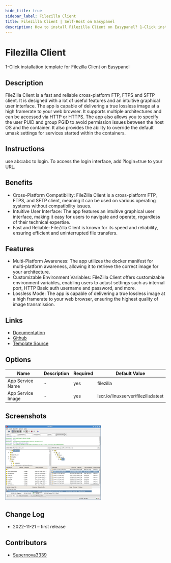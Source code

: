 ```yaml
---
hide_title: true
sidebar_label: Filezilla Client
title: Filezilla Client | Self-Host on Easypanel
description: How to install Filezilla Client on Easypanel? 1-Click installation template for Filezilla Client on Easypanel
---
```


<!-- generated -->

# Filezilla Client

1-Click installation template for Filezilla Client on Easypanel

## Description

FileZilla Client is a fast and reliable cross-platform FTP, FTPS and SFTP client. It is designed with a lot of useful features and an intuitive graphical user interface. The app is capable of delivering a true lossless image at a high framerate to your web browser. It supports multiple architectures and can be accessed via HTTP or HTTPS. The app also allows you to specify the user PUID and group PGID to avoid permission issues between the host OS and the container. It also provides the ability to override the default umask settings for services started within the containers.

## Instructions

use abc:abc to login. To access the login interface, add ?login=true to your URL.

## Benefits

- Cross-Platform Compatibility: FileZilla Client is a cross-platform FTP, FTPS, and SFTP client, meaning it can be used on various operating systems without compatibility issues.
- Intuitive User Interface: The app features an intuitive graphical user interface, making it easy for users to navigate and operate, regardless of their technical expertise.
- Fast and Reliable: FileZilla Client is known for its speed and reliability, ensuring efficient and uninterrupted file transfers.

## Features

- Multi-Platform Awareness: The app utilizes the docker manifest for multi-platform awareness, allowing it to retrieve the correct image for your architecture.
- Customizable Environment Variables: FileZilla Client offers customizable environment variables, enabling users to adjust settings such as internal port, HTTP Basic auth username and password, and more.
- Lossless Mode: The app is capable of delivering a true lossless image at a high framerate to your web browser, ensuring the highest quality of image transmission.

## Links

- [Documentation](https://docs.linuxserver.io/images/docker-filezilla)
- [Github](https://github.com/linuxserver/docker-filezilla)
- [Template Source](https://github.com/easypanel-io/templates/tree/main/templates/filezilla)

## Options

Name | Description | Required | Default Value
-|-|-|-
App Service Name | - | yes | filezilla
App Service Image | - | yes | lscr.io/linuxserver/filezilla:latest

## Screenshots

![Filezilla Client Screenshot](./assets/screenshot.png)

## Change Log

- 2022-11-21 – first release

## Contributors

- [Supernova3339](https://github.com/Supernova3339)
